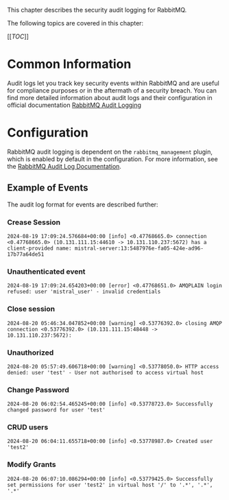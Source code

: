 This chapter describes the security audit logging for RabbitMQ.

<!-- #GFCFilterMarkerStart# -->
The following topics are covered in this chapter:

[[_TOC_]]
<!-- #GFCFilterMarkerEnd# -->

# Common Information

Audit logs let you track key security events within RabbitMQ and are useful for compliance purposes or in the aftermath of a security breach.
You can find more detailed information about audit logs and their configuration in official documentation [RabbitMQ Audit Logging](https://www.rabbitmq.com/management.html#logging)

# Configuration

RabbitMQ audit logging is dependent on the `rabbitmq_management` plugin, which is enabled by default in the configuration.
For more information, see the [RabbitMQ Audit Log Documentation](https://www.rabbitmq.com/logging.html).

## Example of Events

The audit log format for events are described further:

### Crease Session

```text
2024-08-19 17:09:24.576684+00:00 [info] <0.47768665.0> connection <0.47768665.0> (10.131.111.15:44610 -> 10.131.110.237:5672) has a client-provided name: mistral-server:13:5487976e-fa05-424e-ad96-17b77a64de51
```

### Unauthenticated event

```text
2024-08-19 17:09:24.654203+00:00 [error] <0.47768651.0> AMQPLAIN login refused: user 'mistral_user' - invalid credentials
```

### Close session

```text
2024-08-20 05:46:34.047852+00:00 [warning] <0.53776392.0> closing AMQP connection <0.53776392.0> (10.131.111.15:48448 -> 10.131.110.237:5672):
```

### Unauthorized

```text
2024-08-20 05:57:49.606718+00:00 [warning] <0.53778050.0> HTTP access denied: user 'test' - User not authorised to access virtual host 
```

### Change Password

```text
2024-08-20 06:02:54.465245+00:00 [info] <0.53778723.0> Successfully changed password for user 'test'
```

### CRUD users

```text
2024-08-20 06:04:11.655718+00:00 [info] <0.53778987.0> Created user 'test2'
```

### Modify Grants

```text
2024-08-20 06:07:10.086294+00:00 [info] <0.53779425.0> Successfully set permissions for user 'test2' in virtual host '/' to '.*', '.*', '.*'
```
